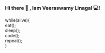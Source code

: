 ### Hi there 👋 , Iam Veeraswamy Linagal  💻!

while(alive){<br />
  eat();<br />
  sleep();<br />
  code();<br />
  repeat();<br />
}



<!--
**veeraswamylingala/veeraSwamyLingala** is a ✨ _special_ ✨ repository because its `README.md` (this file) appears on your GitHub profile.

Here are some ideas to get you started:

- 🔭 I’m currently working on Flutter--




-->
